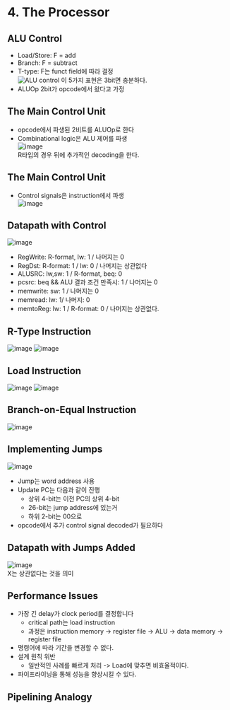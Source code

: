 # 4. The Processor
## ALU Control
- Load/Store: F = add
- Branch: F = subtract
- T-type: F는 funct field에 따라 결정<br>
![ALU control](https://github.com/user-attachments/assets/945323c7-95c8-40b5-b362-eba542cd2619)
이 5가지 표현은 3bit면 충분하다.<br>
- ALUOp 2bit가 opcode에서 왔다고 가정

## The Main Control Unit
- opcode에서 파생된 2비트를 ALUOp로 한다
- Combinational logic은 ALU 제어를 파생<br>
![image](https://github.com/user-attachments/assets/7a624270-e584-40c1-a1a6-959be95753ef)
<br> R타입의 경우 뒤에 추가적인 decoding을 한다.
  
## The Main Control Unit
- Control signals은 instruction에서 파생 <br>
![image](https://github.com/user-attachments/assets/cf55f87f-a345-4a97-8325-22bbd103ca06)

## Datapath with Control
![image](https://github.com/user-attachments/assets/445883ae-e24c-46d9-a49c-af8a5b427997)
- RegWrite: R-format, lw: 1 / 나머지는 0
- RegDst: R-format: 1 / lw: 0 / 나머지는 상관없다
- ALUSRC: lw,sw: 1 / R-format, beq: 0
- pcsrc: beq && ALU 결과 조건 만족시: 1 / 나머지는 0
- memwrite: sw: 1 / 나머지는 0
- memread: lw: 1/ 나머지: 0
- memtoReg: lw: 1 / R-format: 0 / 나머지는 상관없다.

## R-Type Instruction
![image](https://github.com/user-attachments/assets/4cd7ac37-a932-4953-b561-35b0a86f7921)
![image](https://github.com/user-attachments/assets/56ce7b39-4cd9-414a-a81f-87c6773ede13)


## Load Instruction
![image](https://github.com/user-attachments/assets/bf2c33da-00ad-4b23-b684-6ab534a23821)
![image](https://github.com/user-attachments/assets/331acd88-2c4e-472e-9157-e518a0033038)

## Branch-on-Equal Instruction
![image](https://github.com/user-attachments/assets/9da5988f-c971-4af7-8f85-c7a3deaa7eb9)

## Implementing Jumps
![image](https://github.com/user-attachments/assets/d780aff1-fa68-4224-82d0-015679f9b109)
- Jump는 word address 사용
- Update PC는 다음과 같이 진행
  - 상위 4-bit는 이전 PC의 상위 4-bit
  - 26-bit는 jump address에 있는거
  - 하위 2-bit는 00으로
- opcode에서 추가 control signal decoded가 필요하다
   
## Datapath with Jumps Added
![image](https://github.com/user-attachments/assets/cbacedf4-dda3-4e7f-a5af-5c38d38ec643)<br>
X는 상관없다는 것을 의미

## Performance Issues
- 가장 긴 delay가 clock period를 결정합니다
  - critical path는 load instruction
  - 과정은 instruction memory -> register file → ALU → data memory → register file
- 명령어에 따라 기간을 변경할 수 없다.
- 설계 원칙 위반
  - 일반적인 사례를 빠르게 처리 -> Load에 맞추면 비효율적이다.
- 파이프라이닝을 통해 성능을 향상시킬 수 있다.

##  Pipelining Analogy
